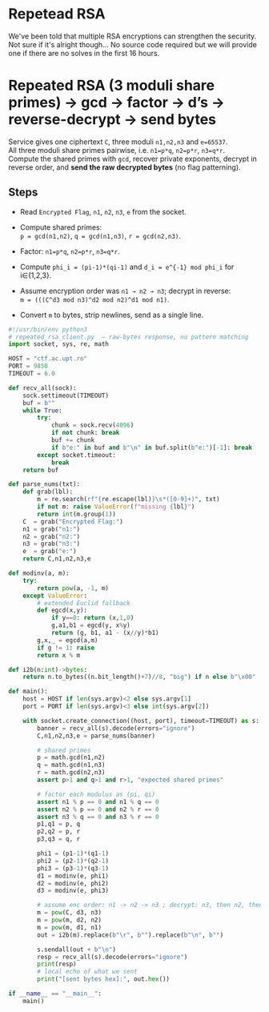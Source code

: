 # Repetead RSA

We've been told that multiple RSA encryptions can strengthen the security. Not sure if it's alright though...
No source code required but we will provide one if there are no solves in the first 16 hours.


# Repeated RSA (3 moduli share primes) → gcd → factor → d’s → reverse-decrypt → send bytes

Service gives one ciphertext `C`, three moduli `n1,n2,n3` and `e=65537`.  
All three moduli share primes pairwise, i.e. `n1=p*q`, `n2=p*r`, `n3=q*r`.  
Compute the shared primes with `gcd`, recover private exponents, decrypt in reverse order, and **send the raw decrypted bytes** (no flag patterning).

## Steps

- Read `Encrypted Flag`, `n1`, `n2`, `n3`, `e` from the socket.

- Compute shared primes:  
  `p = gcd(n1,n2)`, `q = gcd(n1,n3)`, `r = gcd(n2,n3)`.

- Factor: `n1=p*q`, `n2=p*r`, `n3=q*r`.

- Compute `phi_i = (pi-1)*(qi-1)` and `d_i = e^{-1} mod phi_i` for i∈{1,2,3}.

- Assume encryption order was `n1 → n2 → n3`; decrypt in reverse:  
  `m = (((C^d3 mod n3)^d2 mod n2)^d1 mod n1)`.

- Convert `m` to bytes, strip newlines, send as a single line.

```python
#!/usr/bin/env python3
# repeated_rsa_client.py  — raw-bytes response, no pattern matching
import socket, sys, re, math

HOST = "ctf.ac.upt.ro"
PORT = 9850
TIMEOUT = 6.0

def recv_all(sock):
    sock.settimeout(TIMEOUT)
    buf = b""
    while True:
        try:
            chunk = sock.recv(4096)
            if not chunk: break
            buf += chunk
            if b"e:" in buf and b"\n" in buf.split(b"e:")[-1]: break
        except socket.timeout:
            break
    return buf

def parse_nums(txt):
    def grab(lbl):
        m = re.search(rf"{re.escape(lbl)}\s*([0-9]+)", txt)
        if not m: raise ValueError(f"missing {lbl}")
        return int(m.group(1))
    C  = grab("Encrypted Flag:")
    n1 = grab("n1:")
    n2 = grab("n2:")
    n3 = grab("n3:")
    e  = grab("e:")
    return C,n1,n2,n3,e

def modinv(a, m):
    try:
        return pow(a, -1, m)
    except ValueError:
        # extended Euclid fallback
        def egcd(x,y):
            if y==0: return (x,1,0)
            g,a1,b1 = egcd(y, x%y)
            return (g, b1, a1 - (x//y)*b1)
        g,x,_ = egcd(a,m)
        if g != 1: raise
        return x % m

def i2b(n:int)->bytes:
    return n.to_bytes((n.bit_length()+7)//8, "big") if n else b"\x00"

def main():
    host = HOST if len(sys.argv)<2 else sys.argv[1]
    port = PORT if len(sys.argv)<3 else int(sys.argv[2])

    with socket.create_connection((host, port), timeout=TIMEOUT) as s:
        banner = recv_all(s).decode(errors="ignore")
        C,n1,n2,n3,e = parse_nums(banner)

        # shared primes
        p = math.gcd(n1,n2)
        q = math.gcd(n1,n3)
        r = math.gcd(n2,n3)
        assert p>1 and q>1 and r>1, "expected shared primes"

        # factor each modulus as (pi, qi)
        assert n1 % p == 0 and n1 % q == 0
        assert n2 % p == 0 and n2 % r == 0
        assert n3 % q == 0 and n3 % r == 0
        p1,q1 = p, q
        p2,q2 = p, r
        p3,q3 = q, r

        phi1 = (p1-1)*(q1-1)
        phi2 = (p2-1)*(q2-1)
        phi3 = (p3-1)*(q3-1)
        d1 = modinv(e, phi1)
        d2 = modinv(e, phi2)
        d3 = modinv(e, phi3)

        # assume enc order: n1 -> n2 -> n3 ; decrypt: n3, then n2, then n1
        m = pow(C, d3, n3)
        m = pow(m, d2, n2)
        m = pow(m, d1, n1)
        out = i2b(m).replace(b"\r", b"").replace(b"\n", b"")

        s.sendall(out + b"\n")
        resp = recv_all(s).decode(errors="ignore")
        print(resp)
        # local echo of what we sent
        print("[sent bytes hex]:", out.hex())

if __name__ == "__main__":
    main()
```
